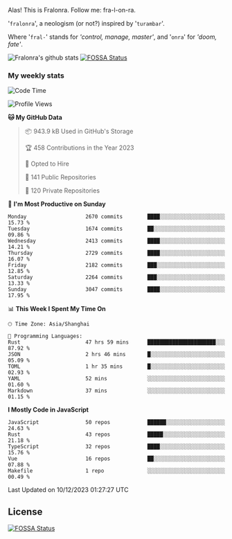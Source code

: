 Alas! This is Fralonra. Follow me: fra-l-on-ra.

'`fralonra`', a neologism (or not?) inspired by '`turambar`'.

Where '`fral-`' stands for *'control, manage, master'*, and '`onra`' for *'doom, fate'*.

![Fralonra's github stats](https://github-readme-stats.vercel.app/api?username=fralonra)
[![FOSSA Status](https://app.fossa.com/api/projects/git%2Bgithub.com%2Ffralonra%2Ffralonra.svg?type=shield)](https://app.fossa.com/projects/git%2Bgithub.com%2Ffralonra%2Ffralonra?ref=badge_shield)

### My weekly stats

<!--START_SECTION:waka-->
![Code Time](http://img.shields.io/badge/Code%20Time-4%2C328%20hrs%2056%20mins-blue)

![Profile Views](http://img.shields.io/badge/Profile%20Views-0-blue)

**🐱 My GitHub Data** 

> 📦 943.9 kB Used in GitHub's Storage 
 > 
> 🏆 458 Contributions in the Year 2023
 > 
> 💼 Opted to Hire
 > 
> 📜 141 Public Repositories 
 > 
> 🔑 120 Private Repositories 
 > 
📅 **I'm Most Productive on Sunday** 

```text
Monday                   2670 commits        ████░░░░░░░░░░░░░░░░░░░░░   15.73 % 
Tuesday                  1674 commits        ██░░░░░░░░░░░░░░░░░░░░░░░   09.86 % 
Wednesday                2413 commits        ████░░░░░░░░░░░░░░░░░░░░░   14.21 % 
Thursday                 2729 commits        ████░░░░░░░░░░░░░░░░░░░░░   16.07 % 
Friday                   2182 commits        ███░░░░░░░░░░░░░░░░░░░░░░   12.85 % 
Saturday                 2264 commits        ███░░░░░░░░░░░░░░░░░░░░░░   13.33 % 
Sunday                   3047 commits        ████░░░░░░░░░░░░░░░░░░░░░   17.95 % 
```


📊 **This Week I Spent My Time On** 

```text
🕑︎ Time Zone: Asia/Shanghai

💬 Programming Languages: 
Rust                     47 hrs 59 mins      ██████████████████████░░░   87.92 % 
JSON                     2 hrs 46 mins       █░░░░░░░░░░░░░░░░░░░░░░░░   05.09 % 
TOML                     1 hr 35 mins        █░░░░░░░░░░░░░░░░░░░░░░░░   02.93 % 
YAML                     52 mins             ░░░░░░░░░░░░░░░░░░░░░░░░░   01.60 % 
Markdown                 37 mins             ░░░░░░░░░░░░░░░░░░░░░░░░░   01.15 % 
```

**I Mostly Code in JavaScript** 

```text
JavaScript               50 repos            ██████░░░░░░░░░░░░░░░░░░░   24.63 % 
Rust                     43 repos            █████░░░░░░░░░░░░░░░░░░░░   21.18 % 
TypeScript               32 repos            ████░░░░░░░░░░░░░░░░░░░░░   15.76 % 
Vue                      16 repos            ██░░░░░░░░░░░░░░░░░░░░░░░   07.88 % 
Makefile                 1 repo              ░░░░░░░░░░░░░░░░░░░░░░░░░   00.49 % 
```




 Last Updated on 10/12/2023 01:27:27 UTC
<!--END_SECTION:waka-->

## License
[![FOSSA Status](https://app.fossa.com/api/projects/git%2Bgithub.com%2Ffralonra%2Ffralonra.svg?type=large)](https://app.fossa.com/projects/git%2Bgithub.com%2Ffralonra%2Ffralonra?ref=badge_large)